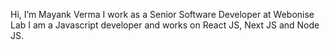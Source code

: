 Hi, I’m Mayank Verma
I work as a Senior Software Developer at Webonise Lab
I am a Javascript developer and works on React JS, Next JS and Node JS.

<!---
mayank-webonise/mayank-webonise is a ✨ special ✨ repository because its `README.md` (this file) appears on your GitHub profile.
You can click the Preview link to take a look at your changes.
--->
